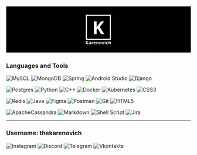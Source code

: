 ![Header](https://github.com/thekarenovich/thekarenovich/blob/main/asserts/111.jpg)          
                                                     
### Languages and Tools        
![MySQL](https://img.shields.io/badge/mysql-%23092E20.svg?style=for-the-badge&logo=mysql&logoColor=white)
![MongoDB](https://img.shields.io/badge/MongoDB-%23092E20.svg?style=for-the-badge&logo=mongodb&logoColor=white)
![Spring](https://img.shields.io/badge/spring-%23092E20.svg?style=for-the-badge&logo=spring&logoColor=white)
![Android Studio](https://img.shields.io/badge/Android%20Studio-%23092E20.svg?style=for-the-badge&logo=android-studio&logoColor=white)
![Django](https://img.shields.io/badge/django-%23092E20.svg?style=for-the-badge&logo=django&logoColor=white)

![Postgres](https://img.shields.io/badge/postgres-%2300599C.svg?style=for-the-badge&logo=postgresql&logoColor=white)
![Python](https://img.shields.io/badge/python-%2300599C.svg?style=for-the-badge&logo=python&logoColor=white)
![C++](https://img.shields.io/badge/c++-%2300599C.svg?style=for-the-badge&logo=c%2B%2B&logoColor=white) 
![Docker](https://img.shields.io/badge/docker-%2300599C.svg?style=for-the-badge&logo=docker&logoColor=white)
![Kubernetes](https://img.shields.io/badge/kubernetes-%2300599C.svg?style=for-the-badge&logo=kubernetes&logoColor=white)
![CSS3](https://img.shields.io/badge/css3-%2300599C.svg?style=for-the-badge&logo=css3&logoColor=white)

![Redis](https://img.shields.io/badge/redis-%23F05033.svg?style=for-the-badge&logo=redis&logoColor=white)
![Java](https://img.shields.io/badge/java-%23F05033.svg?style=for-the-badge&logo=java&logoColor=%23323330)
![Figma](https://img.shields.io/badge/figma-%23F05033.svg?style=for-the-badge&logo=figma&logoColor=white)
![Postman](https://img.shields.io/badge/Postman-%23F05033?style=for-the-badge&logo=postman&logoColor=white)
![Git](https://img.shields.io/badge/git-%23F05033.svg?style=for-the-badge&logo=git&logoColor=white)
![HTML5](https://img.shields.io/badge/html5-%23F05033.svg?style=for-the-badge&logo=html5&logoColor=white)

![ApacheCassandra](https://img.shields.io/badge/cassandra-%23121011.svg?style=for-the-badge&logo=apache-cassandra&logoColor=white)
![Markdown](https://img.shields.io/badge/markdown-%23121011.svg?style=for-the-badge&logo=markdown&logoColor=white)
![Shell Script](https://img.shields.io/badge/shell_script-%23121011.svg?style=for-the-badge&logo=gnu-bash&logoColor=white)
![Jira](https://img.shields.io/badge/jira-%23121011.svg?style=for-the-badge&logo=jira&logoColor=white)

<!-- ![Firebase](https://img.shields.io/badge/Firebase-%2300599C?style=for-the-badge&logo=Firebase&logoColor=white)-->
<!-- ![JavaScript](https://img.shields.io/badge/javascript-%23F05033.svg?style=for-the-badge&logo=javascript&logoColor=%23323330)-->
<!-- ![RabbitMQ](https://img.shields.io/badge/Rabbitmq-FF6600?style=for-the-badge&logo=rabbitmq&logoColor=white) -->
<!-- ![Vue.js](https://img.shields.io/badge/vuejs-%2335495e.svg?style=for-the-badge&logo=vuedotjs&logoColor=%234FC08D) -->
<!-- ![NodeJS](https://img.shields.io/badge/node.js-6DA55F?style=for-the-badge&logo=node.js&logoColor=white) -->
________________________________________________________    
### Username: thekarenovich 
![Instagram](https://img.shields.io/badge/Instagram-%23E4405F.svg?style=for-the-badge&logo=Instagram&logoColor=white)
![Discord](https://img.shields.io/badge/Discord-%237289DA.svg?style=for-the-badge&logo=discord&logoColor=white)
![Telegram](https://img.shields.io/badge/Telegram-2CA5E0?style=for-the-badge&logo=telegram&logoColor=white)
![Vkontakte](https://img.shields.io/badge/Vkontakte-blue?style=for-the-badge&logo=VK&&logoColor=white) 
   
 
[comment]: <23ED8B00>
 


